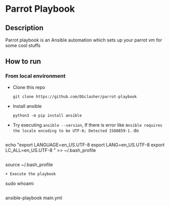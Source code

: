 # Parrot Playbook

## Description

Parrot playbook is an Ansible automation which sets up your parrot vm for some cool stuffs

## How to run

### From local environment

+ Clone this repo
  ```
  git clone https://github.com/DGclasher/parrot-playbook
  ```
+ Install ansible
  ```
  python3 -m pip install ansible
  ```
+ Try executing `ansible --version`, If there is error like `Ansible requires the locale encoding to be UTF-8; Detected ISO8859-1.` do
  ```
echo "export LANGUAGE=en_US.UTF-8
export LANG=en_US.UTF-8
export LC_ALL=en_US.UTF-8
" >> ~/.bash_profile
  ```
  ```
  source ~/.bash_profile
  ```
+ Execute the playbook
  ```
  sudo whoami
  ```
  ```
  ansible-playbook main.yml
  ```
